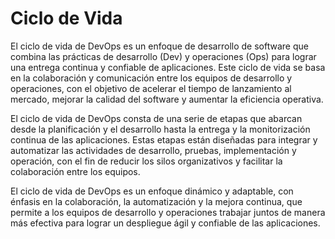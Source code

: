 # Ciclo de Vida

El ciclo de vida de DevOps es un enfoque de desarrollo de software que combina las prácticas de desarrollo (Dev) y operaciones (Ops) para lograr una entrega continua y confiable de aplicaciones. Este ciclo de vida se basa en la colaboración y comunicación entre los equipos de desarrollo y operaciones, con el objetivo de acelerar el tiempo de lanzamiento al mercado, mejorar la calidad del software y aumentar la eficiencia operativa.

El ciclo de vida de DevOps consta de una serie de etapas que abarcan desde la planificación y el desarrollo hasta la entrega y la monitorización continua de las aplicaciones. Estas etapas están diseñadas para integrar y automatizar las actividades de desarrollo, pruebas, implementación y operación, con el fin de reducir los silos organizativos y facilitar la colaboración entre los equipos.

El ciclo de vida de DevOps es un enfoque dinámico y adaptable, con énfasis en la colaboración, la automatización y la mejora continua, que permite a los equipos de desarrollo y operaciones trabajar juntos de manera más efectiva para lograr un despliegue ágil y confiable de las aplicaciones.
